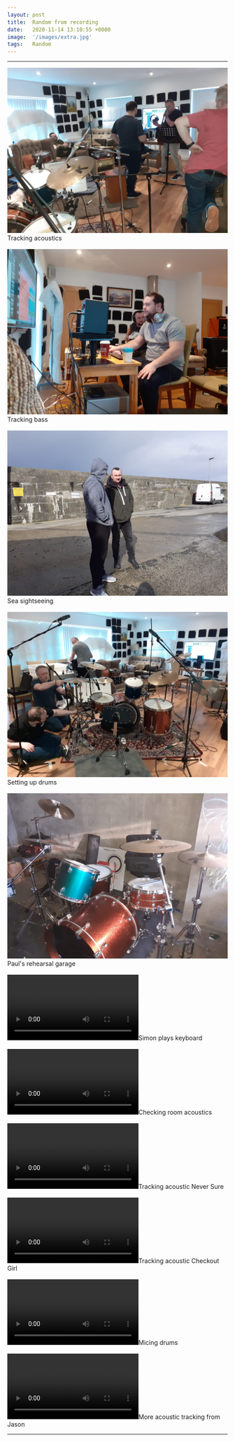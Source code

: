 ```yaml
---
layout: post
title:  Random from recording
date:   2020-11-14 13:10:55 +0000
image:  '/images/extra.jpg'
tags:   Random
---
```


***

<div class="myDiv"><img class="myImg" src="/images/extra_01.jpeg"/>Tracking acoustics</div>
<br />
<div class="myDiv"><img class="myImg" src="/images/extra_02.jpeg"/>Tracking bass</div>
<br />
<div class="myDiv"><img class="myImg" src="/images/extra_03.jpeg"/>Sea sightseeing</div>
<br />
<div class="myDiv"><img class="myImg" src="/images/extra_04.jpeg"/>Setting up drums</div>
<br />
<div class="myDiv"><img class="myImg" src="/images/extra_05.jpeg"/>Paul's rehearsal garage</div>
<br />
<div class="myDiv"><video controls><source src="/images/videos/rehersal.mp4" type="video/mp4"></video>Simon plays keyboard</div>
<br />
<div class="myDiv"><video controls><source src="/images/videos/extra_01.mp4" type="video/mp4"></video>Checking room acoustics</div>
<br />
<div class="myDiv"><video controls><source src="/images/videos/extra_03.mp4" type="video/mp4"></video>Tracking acoustic Never Sure</div>
<br />
<div class="myDiv"><video controls><source src="/images/videos/extra_04.mp4" type="video/mp4"></video>Tracking acoustic Checkout Girl</div>
<br />
<div class="myDiv"><video controls><source src="/images/videos/extra_05.mp4" type="video/mp4"></video>Micing drums</div>
<br />
<div class="myDiv"><video controls><source src="/images/videos/extra_06.mp4" type="video/mp4"></video>More acoustic tracking from Jason</div>

***